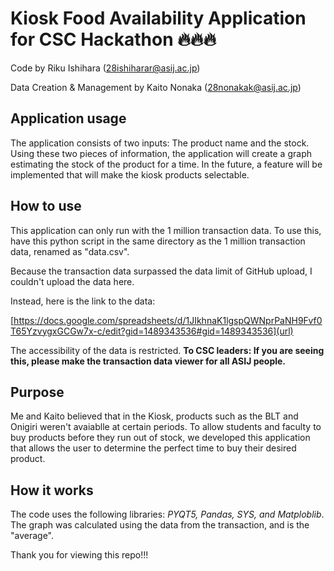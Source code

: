 # Kiosk Food Availability Application for CSC Hackathon 🔥🔥🔥
 Code by Riku Ishihara (28ishiharar@asij.ac.jp)
 
 Data Creation & Management by Kaito Nonaka (28nonakak@asij.ac.jp)

 ## Application usage
The application consists of two inputs: The product name and the stock. Using these two pieces of information, the application will create a graph estimating the stock of the product for a time. In the future, a feature will be implemented that will make the kiosk products selectable.

 ## How to use
This application can only run with the 1 million transaction data. To use this, have this python script in the same directory as the 1 million transaction data, renamed as "data.csv".

Because the transaction data surpassed the data limit of GitHub upload, I couldn't upload the data here.

Instead, here is the link to the data:

[https://docs.google.com/spreadsheets/d/1JIkhnaK1lgspQWNprPaNH9Fvf0T65YzvygxGCGw7x-c/edit?gid=1489343536#gid=1489343536](url)

The accessibility of the data is restricted. **To CSC leaders: If you are seeing this, please make the transaction data viewer for all ASIJ people.**

## Purpose
Me and Kaito believed that in the Kiosk, products such as the BLT and Onigiri weren't avaiablle at certain periods. To allow students and faculty to buy products before they run out of stock, we developed this application that allows the user to determine the perfect time to buy their desired product. 

## How it works
The code uses the following libraries: *PYQT5, Pandas, SYS, and Matploblib*. The graph was calculated using the data from the transaction, and is the "average".

Thank you for viewing this repo!!!
